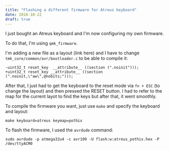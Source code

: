 ```yaml
---
title: "Flashing a different firmware for Atreus keyboard"
date: 2018-10-22
draft: true
---
```


I just bought an Atreus keyboard and I'm now configuring my own firmware.

To do that, I'm using `qmk_firmware`.

I'm adding a new file as a layout (link here) and I have to change
`tmk_core/common/avr/bootloader.c` to be able to compile it:

```
-uint32_t reset_key  __attribute__ ((section (".noinit")));
+uint32_t reset_key __attribute__ ((section (".noinit,\"aw\",@nobits;")));
```

After that, I just had to get the keyboard to the reset mode via `fn + ESC` (to
change the layout) and then pressed the RESET button. I had to refer to the map
for the current layot to find the keys but after that, it went smoothly.

To compile the firmware you want, just use `make` and specify the keyboard and layout:

```
make keyboard=atreus keymap=pothix
```

To flash the firmware, I used the `avrdude` command:

```
sudo avrdude -p atmega32u4 -c avr109 -U flash:w:atreus_pothix.hex -P /dev/ttyACM0
```
